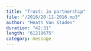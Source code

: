 ```yaml
---
title: "Trust: in partnership"
file: "/2016/20-11-2016.mp3"
author: "Heath Van Staden"
duration: "42:31"
length: "61210675"
category: message
---
```

